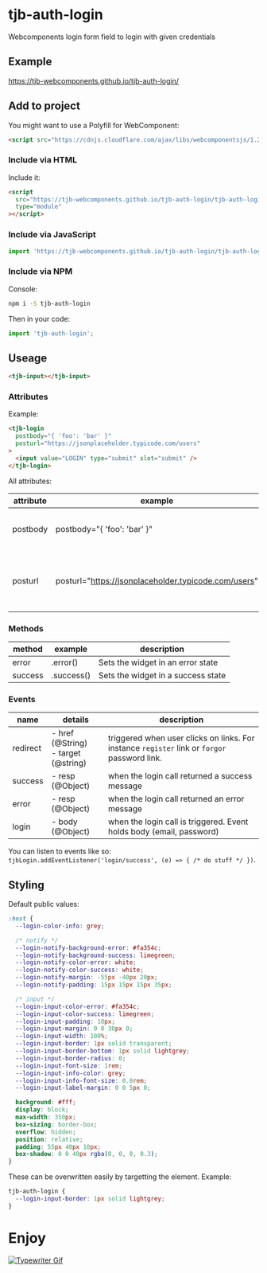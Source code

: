 # tjb-auth-login

Webcomponents login form field to login with given credentials

## Example

https://tjb-webcomponents.github.io/tjb-auth-login/

## Add to project

You might want to use a Polyfill for WebComponent:

```html
<script src="https://cdnjs.cloudflare.com/ajax/libs/webcomponentsjs/1.2.0/webcomponents-lite.js"></script>
```

### Include via HTML

Include it:

```html
<script
  src="https://tjb-webcomponents.github.io/tjb-auth-login/tjb-auth-login.min.js"
  type="module"
></script>
```

### Include via JavaScript

```JavaScript
import 'https://tjb-webcomponents.github.io/tjb-auth-login/tjb-auth-login.min.js'
```

### Include via NPM

Console:

```bash
npm i -S tjb-auth-login
```

Then in your code:

```JavaScript
import 'tjb-auth-login';
```

## Useage

```html
<tjb-input></tjb-input>
```

### Attributes

Example:

```html
<tjb-login
  postbody="{ 'foo': 'bar' }"
  posturl="https://jsonplaceholder.typicode.com/users"
>
  <input value="LOGIN" type="submit" slot="submit" />
</tjb-login>
```

All attributes:

| attribute | example                                              | description                                                                             |
| --------- | ---------------------------------------------------- | --------------------------------------------------------------------------------------- |
| postbody  | postbody="{ 'foo': 'bar' }"                          | JSON Object that will be added to the remote login POSt call.                           |
| posturl   | posturl="https://jsonplaceholder.typicode.com/users" | `URL` that will be called with a `POST` call and credentials as `application/json` body |

### Methods

| method  | example    | description                        |
| ------- | ---------- | ---------------------------------- |
| error   | .error()   | Sets the widget in an error state  |
| success | .success() | Sets the widget in a success state |

### Events

| name     | details                                  | description                                                                                  |
| -------- | ---------------------------------------- | -------------------------------------------------------------------------------------------- |
| redirect | - href (@String) <br> - target (@string) | triggered when user clicks on links. For instance `register` link or `forgor` password link. |
| success  | - resp (@Object)                         | when the login call returned a success message                                               |
| error    | - resp (@Object)                         | when the login call returned an error message                                                |
| login    | - body (@Object)                         | when the login call is triggered. Event holds body (email, password)                         |

You can listen to events like so: `tjbLogin.addEventListener('login/success', (e) => { /* do stuff */ })`.

## Styling

Default public values:

```css
:host {
  --login-color-info: grey;

  /* notify */
  --login-notify-background-error: #fa354c;
  --login-notify-background-success: limegreen;
  --login-notify-color-error: white;
  --login-notify-color-success: white;
  --login-notify-margin: -55px -40px 20px;
  --login-notify-padding: 15px 15px 15px 35px;

  /* input */
  --login-input-color-error: #fa354c;
  --login-input-color-success: limegreen;
  --login-input-padding: 10px;
  --login-input-margin: 0 0 30px 0;
  --login-input-width: 100%;
  --login-input-border: 1px solid transparent;
  --login-input-border-bottom: 1px solid lightgrey;
  --login-input-border-radius: 0;
  --login-input-font-size: 1rem;
  --login-input-info-color: grey;
  --login-input-info-font-size: 0.8rem;
  --login-input-label-margin: 0 0 5px 0;

  background: #fff;
  display: block;
  max-width: 350px;
  box-sizing: border-box;
  overflow: hidden;
  position: relative;
  padding: 55px 40px 10px;
  box-shadow: 0 0 40px rgba(0, 0, 0, 0.3);
}
```

These can be overwritten easily by targetting the element. Example:

```css
tjb-auth-login {
  --login-input-border: 1px solid lightgrey;
}
```

# Enjoy

[![Typewriter Gif](https://tjb-webcomponents.github.io/html-template-string/typewriter.gif)](http://thibaultjanbeyer.com/)
